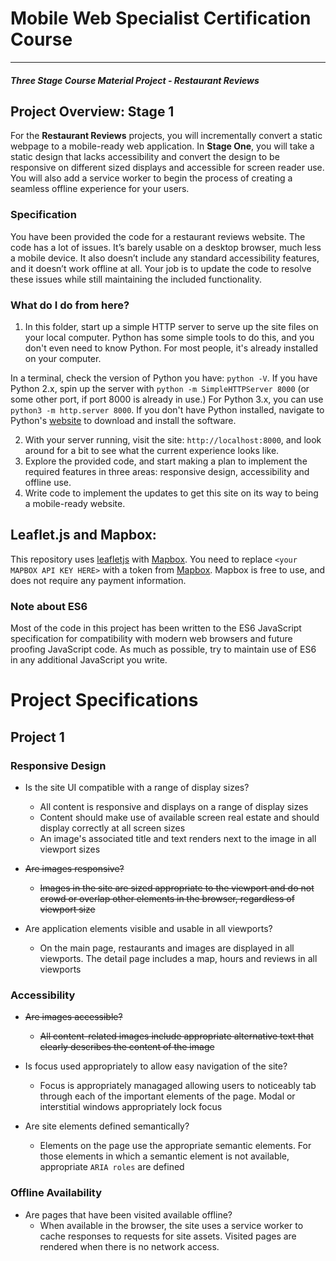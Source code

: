 # Mobile Web Specialist Certification Course
---
#### _Three Stage Course Material Project - Restaurant Reviews_

## Project Overview: Stage 1

For the **Restaurant Reviews** projects, you will incrementally convert a static webpage to a mobile-ready web application. In **Stage One**, you will take a static design that lacks accessibility and convert the design to be responsive on different sized displays and accessible for screen reader use. You will also add a service worker to begin the process of creating a seamless offline experience for your users.

### Specification

You have been provided the code for a restaurant reviews website. The code has a lot of issues. It’s barely usable on a desktop browser, much less a mobile device. It also doesn’t include any standard accessibility features, and it doesn’t work offline at all. Your job is to update the code to resolve these issues while still maintaining the included functionality. 

### What do I do from here?

1. In this folder, start up a simple HTTP server to serve up the site files on your local computer. Python has some simple tools to do this, and you don't even need to know Python. For most people, it's already installed on your computer. 

In a terminal, check the version of Python you have: `python -V`. If you have Python 2.x, spin up the server with `python -m SimpleHTTPServer 8000` (or some other port, if port 8000 is already in use.) For Python 3.x, you can use `python3 -m http.server 8000`. If you don't have Python installed, navigate to Python's [website](https://www.python.org/) to download and install the software.

2. With your server running, visit the site: `http://localhost:8000`, and look around for a bit to see what the current experience looks like.
3. Explore the provided code, and start making a plan to implement the required features in three areas: responsive design, accessibility and offline use.
4. Write code to implement the updates to get this site on its way to being a mobile-ready website.

## Leaflet.js and Mapbox:

This repository uses [leafletjs](https://leafletjs.com/) with [Mapbox](https://www.mapbox.com/). You need to replace `<your MAPBOX API KEY HERE>` with a token from [Mapbox](https://www.mapbox.com/). Mapbox is free to use, and does not require any payment information. 

### Note about ES6

Most of the code in this project has been written to the ES6 JavaScript specification for compatibility with modern web browsers and future proofing JavaScript code. As much as possible, try to maintain use of ES6 in any additional JavaScript you write. 


# Project Specifications  

## Project 1

### Responsive Design

- Is the site UI compatible with a range of display sizes?
    - All content is responsive and displays on a range of display sizes
    - Content should make use of available screen real estate and should display correctly at all screen sizes
    - An image's associated title and text renders next to the image in all viewport sizes

- <s>Are images responsive?</s>
    - <s>Images in the site are sized appropriate to the viewport and do not crowd or overlap other elements in the browser, regardless of viewport size</s>

- Are application elements visible and usable in all viewports?
    - On the main page, restaurants and images are displayed in all viewports. The detail page includes a map, hours and reviews in all viewports

### Accessibility

- <s>Are images accessible?</s>
    - <s>All content-related images include appropriate alternative text that clearly describes the content of the image</s>

- Is focus used appropriately to allow easy navigation of the site?
    - Focus is appropriately managaged allowing users to noticeably tab through each of the important elements of the page. Modal or interstitial windows appropriately lock focus

- Are site elements defined semantically?
    - Elements on the page use the appropriate semantic elements. For those elements in which a semantic element is not available, appropriate `ARIA roles` are defined

### Offline Availability

- Are pages that have been visited available offline?  
    - When available in the browser, the site uses a service worker to cache responses to requests for site assets. Visited pages are rendered when there is no network access.

